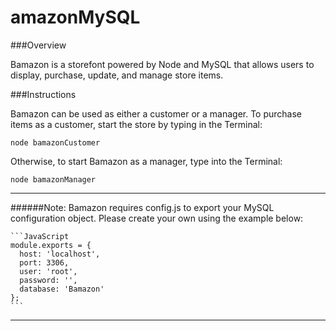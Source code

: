 # amazonMySQL

###Overview

Bamazon is a storefont powered by Node and MySQL that allows users to display, purchase, update, and manage store items.

###Instructions

Bamazon can be used as either a customer or a manager. To purchase items as a customer, start the store by typing in the Terminal:

```
node bamazonCustomer
```

Otherwise, to start Bamazon as a manager, type into the Terminal:

```
node bamazonManager
```
---
######Note:
Bamazon requires config.js to export your MySQL configuration object. Please create your own using the example below:

	```JavaScript
	module.exports = {
	  host: 'localhost',
	  port: 3306,
	  user: 'root',
	  password: '',
	  database: 'Bamazon'
	};
	```
---
